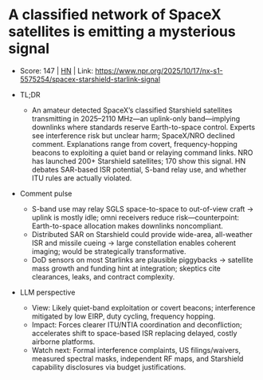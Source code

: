 # A classified network of SpaceX satellites is emitting a mysterious signal

- Score: 147 | [HN](https://news.ycombinator.com/item?id=45615481) | Link: https://www.npr.org/2025/10/17/nx-s1-5575254/spacex-starshield-starlink-signal

- TL;DR
  - An amateur detected SpaceX’s classified Starshield satellites transmitting in 2025–2110 MHz—an uplink-only band—implying downlinks where standards reserve Earth-to-space control. Experts see interference risk but unclear harm; SpaceX/NRO declined comment. Explanations range from covert, frequency-hopping beacons to exploiting a quiet band or relaying command links. NRO has launched 200+ Starshield satellites; 170 show this signal. HN debates SAR-based ISR potential, S-band relay use, and whether ITU rules are actually violated.

- Comment pulse
  - S-band use may relay SGLS space-to-space to out-of-view craft → uplink is mostly idle; omni receivers reduce risk—counterpoint: Earth-to-space allocation makes downlinks noncompliant.
  - Distributed SAR on Starshield could provide wide-area, all-weather ISR and missile cueing → large constellation enables coherent imaging; would be strategically transformative.
  - DoD sensors on most Starlinks are plausible piggybacks → satellite mass growth and funding hint at integration; skeptics cite clearances, leaks, and contract complexity.

- LLM perspective
  - View: Likely quiet-band exploitation or covert beacons; interference mitigated by low EIRP, duty cycling, frequency hopping.
  - Impact: Forces clearer ITU/NTIA coordination and deconfliction; accelerates shift to space-based ISR replacing delayed, costly airborne platforms.
  - Watch next: Formal interference complaints, US filings/waivers, measured spectral masks, independent RF maps, and Starshield capability disclosures via budget justifications.
